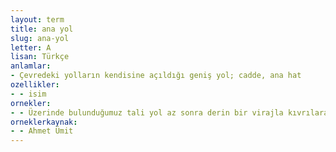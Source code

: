 ```yaml
---
layout: term
title: ana yol
slug: ana-yol
letter: A
lisan: Türkçe
anlamlar:
- Çevredeki yolların kendisine açıldığı geniş yol; cadde, ana hat
ozellikler:
- - isim
ornekler:
- - Üzerinde bulunduğumuz tali yol az sonra derin bir virajla kıvrılarak ana yola bağlanacak.
orneklerkaynak:
- - Ahmet Ümit
---
```

